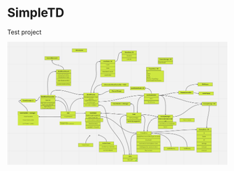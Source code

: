 # SimpleTD
Test project

![alt text](https://github.com/Kaskat/SimpleTD/blob/main/Assets/Diagram.png?raw=true)

